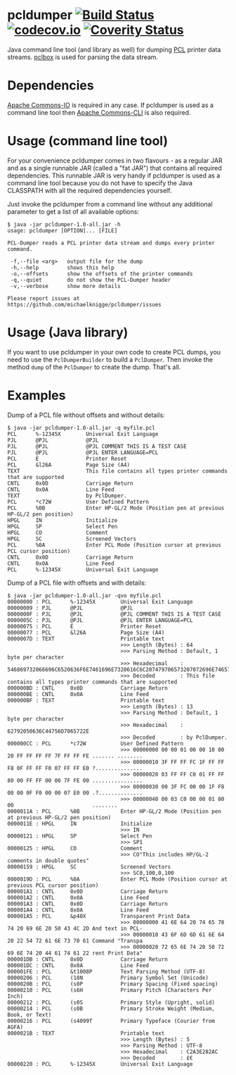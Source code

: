 # pcldumper [![Build Status](https://travis-ci.org/michaelknigge/pcldumper.svg?branch=master)](https://travis-ci.org/michaelknigge/pcldumper) [![codecov.io](https://codecov.io/github/michaelknigge/pcldumper/coverage.svg?branch=master)](https://codecov.io/github/michaelknigge/pcldumper?branch=master) [![Coverity Status](https://scan.coverity.com/projects/11868/badge.svg)](https://scan.coverity.com/projects/11868)

Java command line tool (and library as well) for dumping [PCL](https://en.wikipedia.org/wiki/Printer_Command_Language) printer data streams. [pclbox](https://github.com/michaelknigge/pclbox) is used for parsing the data stream.

# Dependencies
[Apache Commons-IO](http://commons.apache.org/proper/commons-io/) is required in any case. If pcldumper is used as a command line tool then [Apache Commons-CLI](http://commons.apache.org/proper/commons-cli/) is also required.

# Usage (command line tool)
For your convenience pcldumper comes in two flavours - as a regular JAR and as a single runnable JAR (called a "fat JAR") that contains all required dependencies. This runnable JAR is very handy if pcldumper is used as a command line tool because you do not have to specify the Java CLASSPATH with all the required dependencies yourself.

Just invoke the pcldumper from a command line without any additional parameter to get a list of all available options:

```
$ java -jar pcldumper-1.0-all.jar -h
usage: pcldumper [OPTION]... [FILE]

PCL-Dumper reads a PCL printer data stream and dumps every printer
command.

 -f,--file <arg>   output file for the dump
 -h,--help         shows this help
 -o,--offsets      show the offsets of the printer commands
 -q,--quiet        do not show the PCL-Dumper header
 -v,--verbose      show more details

Please report issues at https://github.com/michaelknigge/pcldumper/issues
```

# Usage (Java library)
If you want to use pcldumper in your own code to create PCL dumps, you need to use the `PclDumperBuilder` to build a `PclDumper`. Then invoke the method `dump` of the `PclDumper` to create the dump. That's all.

# Examples
Dump of a PCL file without offsets and without details:

```
$ java -jar pcldumper-1.0-all.jar -q myfile.pcl
PCL      %-12345X        Universal Exit Language
PJL      @PJL            @PJL
PJL      @PJL            @PJL COMMENT THIS IS A TEST CASE
PJL      @PJL            @PJL ENTER LANGUAGE=PCL
PCL      E               Printer Reset
PCL      &l26A           Page Size (A4)
TEXT                     This file contains all types printer commands that are supported
CNTL     0x0D            Carriage Return
CNTL     0x0A            Line Feed
TEXT                     by PclDumper.
PCL      *c72W           User Defined Pattern
PCL      %0B             Enter HP-GL/2 Mode (Position pen at previous HP-GL/2 pen position)
HPGL     IN              Initialize
HPGL     SP              Select Pen
HPGL     CO              Comment
HPGL     SC              Screened Vectors
PCL      %0A             Enter PCL Mode (Position cursor at previous PCL cursor position)
CNTL     0x0D            Carriage Return
CNTL     0x0A            Line Feed
PCL      %-12345X        Universal Exit Language
```

Dump of a PCL file with offsets and with details:

```
$ java -jar pcldumper-1.0-all.jar -qvo myfile.pcl
00000000 : PCL      %-12345X        Universal Exit Language
00000009 : PJL      @PJL            @PJL
0000000F : PJL      @PJL            @PJL COMMENT THIS IS A TEST CASE
0000005C : PJL      @PJL            @PJL ENTER LANGUAGE=PCL
00000075 : PCL      E               Printer Reset
00000077 : PCL      &l26A           Page Size (A4)
0000007D : TEXT                     Printable text
                                    >>> Length (Bytes) : 64
                                    >>> Parsing Method : Default, 1 byte per character
                                    >>> Hexadecimal    : 546869732066696C6520636F6E7461696E7320616C6C207479706573207072696E74657220636F6D6D616E647320746861742061726520737570706F72746564
                                    >>> Decoded        : This file contains all types printer commands that are supported
000000BD : CNTL     0x0D            Carriage Return
000000BE : CNTL     0x0A            Line Feed
000000BF : TEXT                     Printable text
                                    >>> Length (Bytes) : 13
                                    >>> Parsing Method : Default, 1 byte per character
                                    >>> Hexadecimal    : 62792050636C44756D7065722E
                                    >>> Decoded        : by PclDumper.
000000CC : PCL      *c72W           User Defined Pattern
                                    >>> 00000000 00 00 01 00 00 10 00 20 FF FF FF FF 7F FF FF FE ....... ........
                                    >>> 00000010 3F FF FF FC 1F FF FF F8 0F FF FF F0 07 FF FF E0 ?...............
                                    >>> 00000020 03 FF FF C0 01 FF FF 80 00 FF FF 00 00 7F FE 00 ................
                                    >>> 00000030 00 3F FC 00 00 1F F8 00 00 0F F0 00 00 07 E0 00 .?..............
                                    >>> 00000040 00 03 C0 00 00 01 80 00                         ........
0000011A : PCL      %0B             Enter HP-GL/2 Mode (Position pen at previous HP-GL/2 pen position)
0000011E : HPGL     IN              Initialize
                                    >>> IN
00000121 : HPGL     SP              Select Pen
                                    >>> SP1
00000125 : HPGL     CO              Comment
                                    >>> CO"This includes HP/GL-2 comments in double quotes"
00000159 : HPGL     SC              Screened Vectors
                                    >>> SC0,100,0,100
0000019D : PCL      %0A             Enter PCL Mode (Position cursor at previous PCL cursor position)
000001A1 : CNTL     0x0D            Carriage Return
000001A2 : CNTL     0x0A            Line Feed
000001A3 : CNTL     0x0D            Carriage Return
000001A4 : CNTL     0x0A            Line Feed
000001A5 : PCL      &p48X           Transparent Print Data
                                    >>> 00000000 41 6E 64 20 74 65 78 74 20 69 6E 20 50 43 4C 2D And text in PCL-
                                    >>> 00000010 43 6F 6D 6D 61 6E 64 20 22 54 72 61 6E 73 70 61 Command "Transpa
                                    >>> 00000020 72 65 6E 74 20 50 72 69 6E 74 20 44 61 74 61 22 rent Print Data"
000001DB : CNTL     0x0D            Carriage Return
000001DC : CNTL     0x0A            Line Feed
000001FE : PCL      &t1008P         Text Parsing Method (UTF-8)
00000206 : PCL      (18N            Primary Symbol Set (Unicode)
0000020B : PCL      (s0P            Primary Spacing (Fixed spacing)
00000210 : PCL      (s6H            Primary Pitch (Characters Per Inch)
00000212 : PCL      (s0S            Primary Style (Upright, solid)
00000214 : PCL      (s0B            Primary Stroke Weight (Medium, Book, or Text)
00000216 : PCL      (s4099T         Primary Typeface (Courier from AGFA)
0000021B : TEXT                     Printable text
                                    >>> Length (Bytes) : 5
                                    >>> Parsing Method : UTF-8
                                    >>> Hexadecimal    : C2A3E282AC
                                    >>> Decoded        : £€
00000220 : PCL      %-12345X        Universal Exit Language
```
